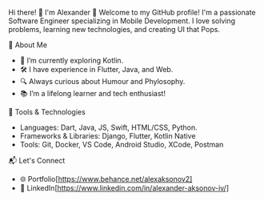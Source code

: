   Hi there! 👋 I'm Alexander
🌟 Welcome to my GitHub profile! I'm a passionate Software Engineer specializing in Mobile Development. I love solving problems, learning new technologies, and creating UI that Pops.

🚀 About Me
- 🌱 I’m currently exploring Kotlin.
- 🛠️ I have experience in Flutter, Java, and Web.
- 🔍 Always curious about Humour and Phylosophy.
- 📚 I’m a lifelong learner and tech enthusiast!

🔨 Tools & Technologies
- Languages: Dart, Java, JS, Swift, HTML/CSS, Python.
- Frameworks & Libraries: Django, Flutter, Kotlin Native
- Tools: Git, Docker, VS Code, Android Studio, XCode, Postman

📬 Let's Connect
- 🌐 Portfolio[https://www.behance.net/alexaksonov2]
- 💼 LinkedIn[https://www.linkedin.com/in/alexander-aksonov-iv/]

<!---
AlexEduV/AlexEduV is a ✨ special ✨ repository because its `README.md` (this file) appears on your GitHub profile.
You can click the Preview link to take a look at your changes.
--->

